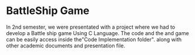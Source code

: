 # BattleShip Game


In 2nd semester, we were presentated with a project where we had to develop a Battle ship game Using C Language. The code and the and game can be easily access inside the"Code Implementation folder". along with other academic documents and presentation file.
